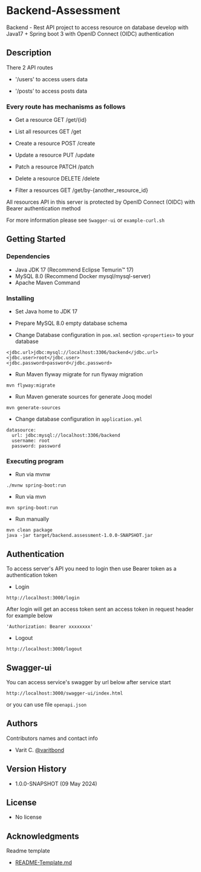 # Backend-Assessment

Backend - Rest API project to access resource on database 
develop with Java17 + Spring boot 3 with OpenID Connect (OIDC) authentication

## Description
There 2 API routes 

* '/users' to access users data 

* '/posts’ to access posts data


### Every route has mechanisms as follows

* Get a resource GET /get/{id}

* List all resources GET /get

* Create a resource POST /create 

* Update a resource PUT /update 

* Patch a resource PATCH /patch

* Delete a resource DELETE /delete

* Filter a resources GET /get/by-{another_resource_id}

All resources API in this server is protected by OpenID Connect (OIDC) with Bearer authentication method

For more information please see `Swagger-ui` or `example-curl.sh`


## Getting Started
### Dependencies
* Java JDK 17 (Recommend Eclipse Temurin™ 17)
* MySQL 8.0 (Recommend Docker mysql/mysql-server)
* Apache Maven Command

### Installing

* Set Java home to JDK 17
* Prepare MySQL 8.0 empty database schema

* Change Database configuration in `pom.xml` section `<properties>` to your database
```
<jdbc.url>jdbc:mysql://localhost:3306/backend</jdbc.url>
<jdbc.user>root</jdbc.user>
<jdbc.password>password</jdbc.password>
```

* Run Maven flyway migrate for run flyway migration 
```
mvn flyway:migrate
```

* Run Maven generate sources for generate Jooq model
```
mvn generate-sources
```

* Change database configuration in `application.yml`
```
datasource:
  url: jdbc:mysql://localhost:3306/backend
  username: root
  password: password
```

### Executing program

* Run via mvnw
```
./mvnw spring-boot:run
```

* Run via mvn
```
mvn spring-boot:run
```

* Run manually
```
mvn clean package
java -jar target/backend.assessment-1.0.0-SNAPSHOT.jar
```

## Authentication 
To access server's API you need to login then use Bearer token as a authentication token

* Login
```
http://localhost:3000/login
```
After login will get an access token sent an access token in request header for example below
```
'Authorization: Bearer xxxxxxxx'
```

* Logout
```
http://localhost:3000/logout
```

## Swagger-ui

You can access service's swagger by url below after service start
```
http://localhost:3000/swagger-ui/index.html
```
or you can use file `openapi.json`

## Authors

Contributors names and contact info
* Varit C. [@varitbond](https://github.com/varitbond)

## Version History
* 1.0.0-SNAPSHOT (09 May 2024)

## License
* No license

## Acknowledgments

Readme template
* [README-Template.md](https://gist.github.com/DomPizzie/7a5ff55ffa9081f2de27c315f5018afc/)
